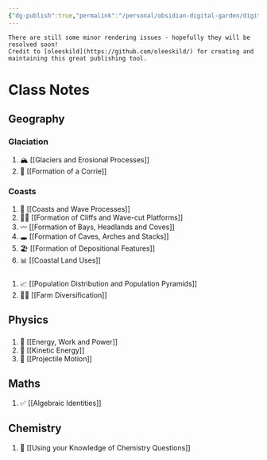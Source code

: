 ```yaml
---
{"dg-publish":true,"permalink":"/personal/obsidian-digital-garden/digital-garden-homepage/","tags":"gardenEntry","dgHomeLink":true,"dgPassFrontmatter":false}
---
```



```ad-warning
There are still some minor rendering issues - hopefully they will be resolved soon!
Credit to [oleeskild](https://github.com/oleeskild/) for creating and maintaining this great publishing tool.
```

# Class Notes
## Geography

<div class="transclusion internal-embed is-loaded"><div class="markdown-embed">

<div class="markdown-embed-title">



</div>



### Glaciation
1. 🏔️ [[Glaciers and Erosional Processes]]
2. 💺 [[Formation of a Corrie]]

### Coasts
1. 🌊 [[Coasts and Wave Processes]]
2. 🧗‍♀️ [[Formation of Cliffs and Wave-cut Platforms]]
3. 〰️ [[Formation of Bays, Headlands and Coves]]
4. 🕳️ [[Formation of Caves, Arches and Stacks]]
5. 🏖️ [[Formation of Depositional Features]]
6. 📊 [[Coastal Land Uses]]


</div></div>



<div class="transclusion internal-embed is-loaded"><div class="markdown-embed">

<div class="markdown-embed-title">

 ###


</div>



1. 📈 [[Population Distribution and Population Pyramids]]
2. 🧑‍🌾 [[Farm Diversification]]


</div></div>


## Physics

<div class="transclusion internal-embed is-loaded"><div class="markdown-embed">

<div class="markdown-embed-title">

 ###


</div>



1. 💪 [[Energy, Work and Power]]
2. 💨 [[Kinetic Energy]]
3. 🏹 [[Projectile Motion]]


</div></div>


## Maths

<div class="transclusion internal-embed is-loaded"><div class="markdown-embed">

<div class="markdown-embed-title">



</div>



1. ✅ [[Algebraic Identities]]


</div></div>



## Chemistry

<div class="transclusion internal-embed is-loaded"><div class="markdown-embed">

<div class="markdown-embed-title">



</div>



1. 🧪 [[Using your Knowledge of Chemistry Questions]]


</div></div>

